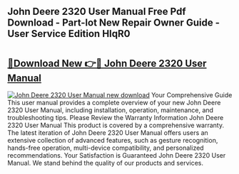## John Deere 2320 User Manual Free Pdf Download - Part-lot New Repair Owner Guide - User Service Edition HIqR0

# <h2><a href="http://bc9239.oget.top/?id=John+Deere+2320+User+Manual">🔗Download New 👉🔴 John Deere 2320 User Manual</a></h2>

[![John Deere 2320 User Manual new download](https://i.imgur.com/5g1atiW.png)](http://bc9239.oget.top/?id=John+Deere+2320+User+Manual)
Your Comprehensive Guide This user manual provides a complete overview of your new John Deere 2320 User Manual, including installation, operation, maintenance, and troubleshooting tips. Please Review the Warranty Information John Deere 2320 User Manual This product is covered by a comprehensive warranty. The latest iteration of John Deere 2320 User Manual offers users an extensive collection of advanced features, such as gesture recognition, hands-free operation, multi-device compatibility, and personalized recommendations. Your Satisfaction is Guaranteed John Deere 2320 User Manual. We stand behind the quality of our products and services.
